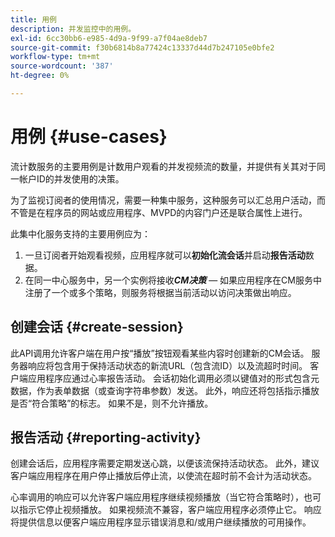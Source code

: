 ```yaml
---
title: 用例
description: 并发监控中的用例。
exl-id: 6cc30bb6-e985-4d9a-9f99-a7f04ae8deb7
source-git-commit: f30b6814b8a77424c13337d44d7b247105e0bfe2
workflow-type: tm+mt
source-wordcount: '387'
ht-degree: 0%

---
```


# 用例 {#use-cases}

流计数服务的主要用例是计数用户观看的并发视频流的数量，并提供有关其对于同一帐户ID的并发使用的决策。

为了监视订阅者的使用情况，需要一种集中服务，这种服务可以汇总用户活动，而不管是在程序员的网站或应用程序、MVPD的内容门户还是联合属性上进行。

此集中化服务支持的主要用例应为：

1. 一旦订阅者开始观看视频，应用程序就可以&#x200B;**初始化流会话**&#x200B;并启动&#x200B;**报告活动**&#x200B;数据。
1. 在同一中心服务中，另一个实例将接收&#x200B;***CM决策*** — 如果应用程序在CM服务中注册了一个或多个策略，则服务将根据当前活动以访问决策做出响应。


## 创建会话 {#create-session}

此API调用允许客户端在用户按“播放”按钮观看某些内容时创建新的CM会话。 服务器响应将包含用于保持活动状态的新流URL（包含流ID）以及流超时时间。 客户端应用程序应通过心率报告活动。 会话初始化调用必须以键值对的形式包含元数据，作为表单数据（或查询字符串参数）发送。 此外，响应还将包括指示播放是否“符合策略”的标志。 如果不是，则不允许播放。

## 报告活动 {#reporting-activity}

创建会话后，应用程序需要定期发送心跳，以便该流保持活动状态。 此外，建议客户端应用程序在用户停止播放后停止流，以使流在超时前不会计为活动状态。

心率调用的响应可以允许客户端应用程序继续视频播放（当它符合策略时），也可以指示它停止视频播放。 如果视频流不兼容，客户端应用程序必须停止它。 响应将提供信息以便客户端应用程序显示错误消息和/或用户继续播放的可用操作。
